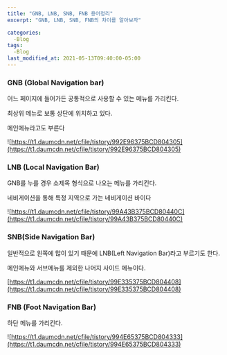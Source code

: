 ```yaml
---
title: "GNB, LNB, SNB, FNB 용어정리"
excerpt: "GNB, LNB, SNB, FNB의 차이를 알아보자"

categories:
  -Blog
tags:
  -Blog
last_modified_at: 2021-05-13T09:40:00-05:00
---
```


### **GNB (Global Navigation bar)**

어느 페이지에 들어가든 공통적으로 사용할 수 있는 메뉴를 가리킨다.

최상위 메뉴로 보통 상단에 위치하고 있다.

메인메뉴라고도 부른다


![https://t1.daumcdn.net/cfile/tistory/992E96375BCD804305](https://t1.daumcdn.net/cfile/tistory/992E96375BCD804305)

### **LNB (Local Navigation Bar)**

GNB를 누를 경우 소제목 형식으로 나오는 메뉴를 가리킨다.

네비게이션을 통해 특정 지역으로 가는 네비게이션 바이다



![https://t1.daumcdn.net/cfile/tistory/99A43B375BCD80440C](https://t1.daumcdn.net/cfile/tistory/99A43B375BCD80440C)

### **SNB(Side Navigation Bar)**

일반적으로 왼쪽에 많이 있기 때문에 LNB(Left Navigation Bar)라고 부르기도 한다.

메인메뉴와 서브메뉴를 제외한 나머지 사이드 메뉴이다.


[https://t1.daumcdn.net/cfile/tistory/99E335375BCD804408](https://t1.daumcdn.net/cfile/tistory/99E335375BCD804408)

### **FNB (Foot Navigation Bar)**

하단 메뉴를 가리킨다.

![https://t1.daumcdn.net/cfile/tistory/994E65375BCD804333](https://t1.daumcdn.net/cfile/tistory/994E65375BCD804333)
